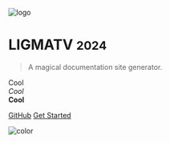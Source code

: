 <!-- _coverpage.md -->

![logo](https://ligmatv.vercel.app/img/logo.svg ':size=200')

# LIGMATV <small>2024</small>

> A magical documentation site generator.

Cool  
*Cool*  
**Cool**   

[GitHub](https://github.com/LIGMATV)
[Get Started](#main)

<!-- background color -->

![color](#07bbbc)